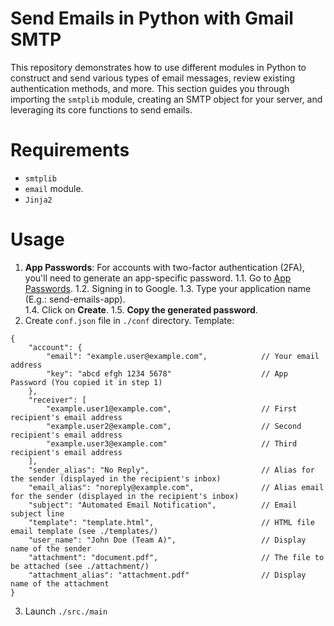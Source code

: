 # Send Emails in Python with Gmail SMTP

This repository demonstrates how to use different modules in Python to construct and send various types of email messages, review existing authentication methods, and more. This section guides you through importing the `smtplib` module, creating an SMTP object for your server, and leveraging its core functions to send emails.


# Requirements
 - `smtplib`
 - `email` module.
 - `Jinja2`

# Usage

 1. **App Passwords**: For accounts with two-factor authentication (2FA), you'll need to generate an app-specific password.
		 1.1. Go to [App Passwords](https://myaccount.google.com/apppasswords).
		 1.2. Signing in to Google.
		 1.3. Type your application name (E.g.: send-emails-app).	
		 1.4. Click on **Create**.
		 1.5. **Copy the generated password**.
 2.  Create `conf.json` file in `./conf` directory. Template:
	 
    {
	    "account": {
	        "email": "example.user@example.com",          	// Your email address
	        "key": "abcd efgh 1234 5678"                 	// App Password (You copied it in step 1)
	    },
	    "receiver": [
	        "example.user1@example.com",                 	// First recipient's email address
	        "example.user2@example.com",                 	// Second recipient's email address
	        "example.user3@example.com"                  	// Third recipient's email address
	    ],
	    "sender_alias": "No Reply",                      	// Alias for the sender (displayed in the recipient's inbox)
	    "email_alias": "noreply@example.com",            	// Alias email for the sender (displayed in the recipient's inbox)
	    "subject": "Automated Email Notification",       	// Email subject line
	    "template": "template.html",                     	// HTML file email template (see ./templates/)
	    "user_name": "John Doe (Team A)",                	// Display name of the sender
	    "attachment": "document.pdf",                    	// The file to be attached (see ./attachment/)
	    "attachment_alias": "attachment.pdf"             	// Display name of the attachment
	}

3. Launch `./src./main`